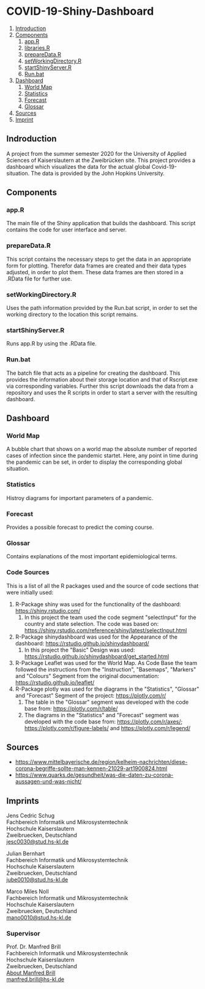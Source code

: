 # COVID-19-Shiny-Dashboard

1. [Introduction](#indroduction)
1. [Components](#components)
    1. [app.R](#app)
    1. [libraries.R](#libraries)
    1. [prepareData.R](#data)
    1. [setWorkingDirectory.R](#wd)
    1. [startShinyServer.R](#server)
    1. [Run.bat](#run)
1. [Dashboard](#dashboard)
    1. [World Map](#world_map)
    1. [Statistics](#statistics)
    1. [Forecast](#forecast)
    1. [Glossar](#glossar)
1. [Sources](#sources)
1. [Imprint](#imprints)

<a name="introduction"></a>
## Indroduction
A project from the summer semester 2020 for the University of Applied Sciences of Kaiserslautern at the Zweibrücken site. This project provides a dashboard which visualizes the data for the actual global Covid-19-situation. The data is provided by the John Hopkins University.

<a name="components"></a>
## Components

<a name="app"></a>
### app.R
The main file of the Shiny application that builds the dashboard. This script contains the code for user interface and server.

<a name="data"></a>
### prepareData.R
This script contains the necessary steps to get the data in an appropriate form for plotting. Therefor data frames are created and their data types adjusted, in order to plot them. These data frames are then stored in a .RData file for further use.

<a name="wd"></a>
### setWorkingDirectory.R
Uses the path information provided by the Run.bat script, in order to set the working directory to the location this script remains.

<a name="server"></a>
### startShinyServer.R
Runs app.R by using the .RData file.

<a name="run"></a>
### Run.bat
The batch file that acts as a pipeline for creating the dashboard. This provides the information about their storage location and that of Rscript.exe via corresponding variables. Further this script downloads the data from a repository and uses the R scripts in order to start a server with the resulting dashboard.

<a name="dashboard"></a>
## Dashboard

<a name="world_map"></a>
### World Map
A bubble chart that shows on a world map the absolute number of reported cases of infection since the pandemic startet. Here, any point in time during the pandemic can be set, in order to display the corresponding global situation.

<a name="statistics"></a>
### Statistics
Histroy diagrams for important parameters of a pandemic.

<a name="forecast"></a>
### Forecast
Provides a possible forecast to predict the coming course.

<a name="glossar"></a>
### Glossar
Contains explanations of the most important epidemiological terms.
<a name="code-sources"></a>
### Code Sources
This is a list of all the R packages used and the source of code sections that were initially used:
1. R-Package shiny was used for the functionality of the dashboard: https://shiny.rstudio.com/
    1. In this project the team used the code segment "selectInput" for the country and state selection. The code was based on: https://shiny.rstudio.com/reference/shiny/latest/selectInput.html
1. R-Package shinydashboard was used for the Appearance of the dashboard: https://rstudio.github.io/shinydashboard/
    1. In this project the "Basic" Design was used: https://rstudio.github.io/shinydashboard/get_started.html
1. R-Package Leaflet was used for the World Map. As Code Base the team followed the instructions from the "Instruction", "Basemaps", "Markers" and "Colours" Segment from the original documentation: https://rstudio.github.io/leaflet/
1. R-Package plotly was used for the diagrams in the "Statistics", "Glossar" and "Forecast" Segment of the project: https://plotly.com/r/
    1. The table in the "Glossar" segment was developed with the code base from: https://plotly.com/r/table/
    1. The diagrams in the "Statistics" and "Forecast" segment was developed with the code base from: https://plotly.com/r/axes/; https://plotly.com/r/figure-labels/ and https://plotly.com/r/legend/
    
<a name="sources"></a>
## Sources
* https://www.mittelbayerische.de/region/kelheim-nachrichten/diese-corona-begriffe-sollte-man-kennen-21029-art1900824.html
* https://www.quarks.de/gesundheit/was-die-daten-zu-corona-aussagen-und-was-nicht/

<a name="imprints"></a>
## Imprints

Jens Cedric Schug   
Fachbereich Informatik und Mikrosystemtechnik   
Hochschule Kaiserslautern  
Zweibruecken, Deutschland  
<a href="mailto:jesc0030@stud.hs-kl.de">jesc0030@stud.hs-kl.de</a>  
             
  
               
Julian Bernhart  
Fachbereich Informatik und Mikrosystemtechnik  
Hochschule Kaiserslautern  
Zweibruecken, Deutschland    
<a href="mailto:jube0010@stud.hs-kl.de">jube0010@stud.hs-kl.de</a>  
  
  
  
Marco Miles Noll  
Fachbereich Informatik und Mikrosystemtechnik  
Hochschule Kaiserslautern  
Zweibruecken, Deutschland  
<a href="mailto:mano0010@stud.hs-kl.de">mano0010@stud.hs-kl.de</a>  
             

             
### Supervisor   
             

             
Prof. Dr. Manfred Brill   
Fachbereich Informatik und Mikrosystemtechnik   
Hochschule Kaiserslautern   
Zweibruecken, Deutschland   
<a href="https://www.hs-kl.de/hochschule/profil/personenverzeichnis/detailanzeige-personen/person/manfred-brill">About Manfred Brill</a>  
<a href="mailto:manfred.brill@hs-kl.de">manfred.brill@hs-kl.de</a>  
             
             


